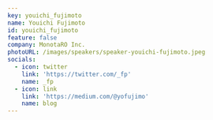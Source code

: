 ```yaml
---
key: youichi_fujimoto
name: Youichi Fujimoto
id: youichi_fujimoto
feature: false
company: MonotaRO Inc.
photoURL: /images/speakers/speaker-youichi-fujimoto.jpeg
socials:
  - icon: twitter
    link: 'https://twitter.com/_fp'
    name: _fp
  - icon: link
    link: 'https://medium.com/@yofujimo'
    name: blog
---
```

